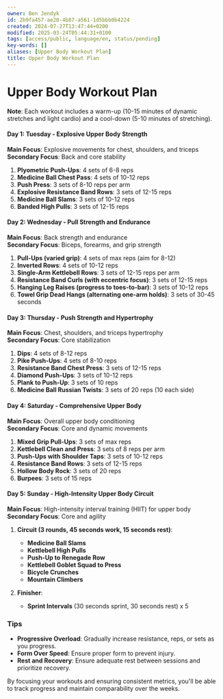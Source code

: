 ```yaml
---
owner: Ben Jendyk
id: 2b9fa457-ae20-4b87-a561-1d5bbb0b4224
created: 2024-07-27T13:47:44+0200
modified: 2025-03-24T05:44:31+0100
tags: [access/public, language/en, status/pending]
key-words: []
aliases: [Upper Body Workout Plan]
title: Upper Body Workout Plan
---
```



# Upper Body Workout Plan

**Note**: Each workout includes a warm-up (10-15 minutes of dynamic stretches and light cardio) and a cool-down (5-10 minutes of stretching).

#### **Day 1: Tuesday - Explosive Upper Body Strength**

**Main Focus**: Explosive movements for chest, shoulders, and triceps  
**Secondary Focus**: Back and core stability

1. **Plyometric Push-Ups**: 4 sets of 6-8 reps
2. **Medicine Ball Chest Pass**: 4 sets of 10-12 reps
3. **Push Press**: 3 sets of 8-10 reps per arm
4. **Explosive Resistance Band Rows**: 3 sets of 12-15 reps
5. **Medicine Ball Slams**: 3 sets of 10-12 reps
6. **Banded High Pulls**: 3 sets of 12-15 reps

#### **Day 2: Wednesday - Pull Strength and Endurance**

**Main Focus**: Back strength and endurance  
**Secondary Focus**: Biceps, forearms, and grip strength

1. **Pull-Ups (varied grip)**: 4 sets of max reps (aim for 8-12)  
2. **Inverted Rows**: 4 sets of 10-12 reps  
3. **Single-Arm Kettlebell Rows**: 3 sets of 12-15 reps per arm  
4. **Resistance Band Curls (with eccentric focus)**: 3 sets of 12-15 reps  
5. **Hanging Leg Raises (progress to toes-to-bar)**: 3 sets of 10-12 reps  
6. **Towel Grip Dead Hangs (alternating one-arm holds)**: 3 sets of 30-45 seconds  

#### **Day 3: Thursday - Push Strength and Hypertrophy**

**Main Focus**: Chest, shoulders, and triceps hypertrophy  
**Secondary Focus**: Core stabilization

1. **Dips**: 4 sets of 8-12 reps
2. **Pike Push-Ups**: 4 sets of 8-10 reps
3. **Resistance Band Chest Press**: 3 sets of 12-15 reps
4. **Diamond Push-Ups**: 3 sets of 10-12 reps
5. **Plank to Push-Up**: 3 sets of 10 reps
6. **Medicine Ball Russian Twists**: 3 sets of 20 reps (10 each side)

#### **Day 4: Saturday - Comprehensive Upper Body**

**Main Focus**: Overall upper body conditioning  
**Secondary Focus**: Core and dynamic movements

1. **Mixed Grip Pull-Ups**: 3 sets of max reps
2. **Kettlebell Clean and Press**: 3 sets of 8 reps per arm
3. **Push-Ups with Shoulder Taps**: 3 sets of 10-12 reps
4. **Resistance Band Rows**: 3 sets of 12-15 reps
5. **Hollow Body Rock**: 3 sets of 20 reps
6. **Burpees**: 3 sets of 15 reps

#### **Day 5: Sunday - High-Intensity Upper Body Circuit**

**Main Focus**: High-intensity interval training (HIIT) for upper body  
**Secondary Focus**: Core and agility

1. **Circuit (3 rounds, 45 seconds work, 15 seconds rest)**:
	 - **Medicine Ball Slams**
	 - **Kettlebell High Pulls**
	 - **Push-Up to Renegade Row**
	 - **Kettlebell Goblet Squad to Press**
	 - **Bicycle Crunches**
	 - **Mountain Climbers**

2. **Finisher**: 
	 - **Sprint Intervals** (30 seconds sprint, 30 seconds rest) x 5

### Tips

- **Progressive Overload**: Gradually increase resistance, reps, or sets as you progress.
- **Form Over Speed**: Ensure proper form to prevent injury.
- **Rest and Recovery**: Ensure adequate rest between sessions and prioritize recovery.

By focusing your workouts and ensuring consistent metrics, you'll be able to track progress and maintain comparability over the weeks.
